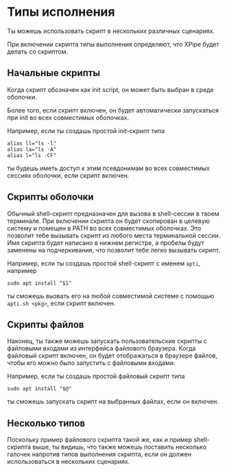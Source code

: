 # Типы исполнения

Ты можешь использовать скрипт в нескольких различных сценариях.

При включении скрипта типы выполнения определяют, что XPipe будет делать со скриптом.

## Начальные скрипты

Когда скрипт обозначен как init script, он может быть выбран в среде оболочки.

Более того, если скрипт включен, он будет автоматически запускаться при init во всех совместимых оболочках.

Например, если ты создашь простой init-скрипт типа
```
alias ll="ls -l"
alias la="ls -A"
alias l="ls -CF"
```
ты будешь иметь доступ к этим псевдонимам во всех совместимых сессиях оболочки, если скрипт включен.

## Скрипты оболочки

Обычный shell-скрипт предназначен для вызова в shell-сессии в твоем терминале.
При включении скрипта он будет скопирован в целевую систему и помещен в PATH во всех совместимых оболочках.
Это позволит тебе вызывать скрипт из любого места терминальной сессии.
Имя скрипта будет написано в нижнем регистре, а пробелы будут заменены на подчеркивания, что позволит тебе легко вызывать скрипт.

Например, если ты создашь простой shell-скрипт с именем `apti`, например
```
sudo apt install "$1"
```
ты сможешь вызвать его на любой совместимой системе с помощью `apti.sh <pkg>`, если скрипт включен.

## Скрипты файлов

Наконец, ты также можешь запускать пользовательские скрипты с файловыми входами из интерфейса файлового браузера.
Когда файловый скрипт включен, он будет отображаться в браузере файлов, чтобы его можно было запустить с файловыми входами.

Например, если ты создашь простой файловый скрипт типа
```
sudo apt install "$@"
```
ты сможешь запускать скрипт на выбранных файлах, если он включен.

## Несколько типов

Поскольку пример файлового скрипта такой же, как и пример shell-скрипта выше,
ты видишь, что также можешь поставить несколько галочек напротив типов выполнения скрипта, если он должен использоваться в нескольких сценариях.


